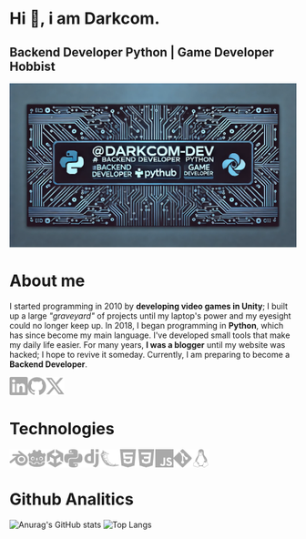 # Hi 👋, i am Darkcom.
## Backend Developer Python | Game Developer Hobbist

<img src="src/banner-leaderboard.webp">

# About me

I started programming in 2010 by **developing video games in Unity**; I built up a large *"graveyard"* of projects until my laptop's power and my eyesight could no longer keep up. In 2018, I began programming in **Python**, which has since become my main language. I've developed small tools that make my daily life easier. For many years, **I was a blogger** until my website was hacked; I hope to revive it someday. Currently, I am preparing to become a **Backend Developer**.

<div class=social style="display:flex;align-items:center;">
<a href="https://linkedin.com/in/braulio-madrid-19b372185/"><img style="width:32px;"src="src/linkedin.svg" alt="LinkedIn"></a>
<a href="https://github.com/Darkcom-Dev"><img style="width:32px;" src="src/github.svg" alt="Github"></a>
<a href="https://x.com/Darkcom_Dev"><img style="width:32px;" src="src/x.svg" alt="X"></a>
</div>

# Technologies

<div class=techs style="display:flex;align-items:center;">
<img style="width:32px;"src="src/blender.svg" alt="Blender">
<img style="width:32px;"src="src/godotengine.svg" alt="Godot">
<img style="width:32px;"src="src/unity.svg" alt="Unity">
<img style="width:32px;"src="src/python.svg" alt="Python">
<img style="width:32px;"src="src/django.svg" alt="Django">
<img style="width:32px;"src="src/flask.svg" alt="Flask">
<img style="width:32px;"src="src/html5.svg" alt="HTML5">
<img style="width:32px;"src="src/css3.svg" alt="CSS3">
<img style="width:32px;"src="src/javascript.svg" alt="Javascript">
<img style="width:32px;"src="src/git.svg" alt="Git">
<img style="width:32px;"src="src/linux.svg" alt="Linux">

</div>

# Github Analitics

![Anurag's GitHub stats](https://github-readme-stats.vercel.app/api?username=Darkcom-Dev&show_icons=true&theme=transparent)
![Top Langs](https://github-readme-stats.vercel.app/api/top-langs/?username=Darkcom-Dev&layout=compact&theme=transparent)